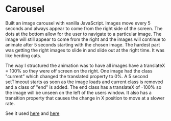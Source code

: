 # Carousel
Built an image carousel with vanilla JavaScript. Images move every 5 seconds and always appear to come from the right side of the screen. The dots at the bottom allow for the user to navigate to a particular image. The image will still appear to come from the right and the images will continue to animate after 5 seconds starting with the chosen image. The hardest part was getting the right images to slide in and slide out at the right time. It was like herding cats.

The way I structured the animation was to have all images have a translateX = 100% so they were off screen on the right. One image had the class "current" which changed the translated property to 0%.  A  5 second setTImeout starts as soon as the image loads and current class is removed and a class of "end" is added. The end class has a translateX of -100% so the image will be unseen on the left of the users window. It also has a transition property that causes the change in X position to move at a slower rate. 

See it used <a href="https://eat-local-pledge.herokuapp.com/" target="_blank">here</a>  and <a href="http://mwiseman.com/projects/carousel/" target="_blank">here
